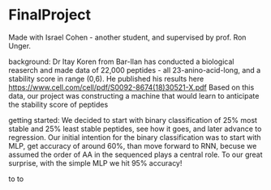 # FinalProject

Made with Israel Cohen - another student, and supervised by prof. Ron Unger.

background:
Dr Itay Koren from Bar-Ilan has conducted a biological reaserch and made data of 22,000 peptides - all 23-anino-acid-long, and a stability score in range (0,6). He published his results here https://www.cell.com/cell/pdf/S0092-8674(18)30521-X.pdf
Based on this data, our project was constructing a machine that would learn to anticipate the stability score of peptides

getting started:
We decided to start with binary classification of 25% most stable and 25% least stable peptides, see how it goes, and later advance to regression.
Our initial intention for the binary classification was to start with MLP, get accuracy of around 60%, than move forward to RNN, becuse we assumed the order of AA in the sequenced plays a central role.
To our great surprise, with the simple MLP we hit 95% accuracy!

to to 
